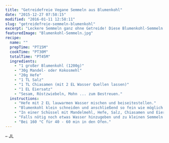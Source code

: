 ```yaml
---
title: "Getreidefreie Vegane Semmeln aus Blumenkohl"
date: "2015-12-27 07:58:15"
modified: "2016-01-11 12:58:11"
slug: "getreidefreie-semmeln-blumenkohl"
excerpt: "Leckere Semmeln ganz ohne Getreide! Diese Blumenkohl-Semmeln müsst Ihr probieren."
featuredImage: "Blumenkohl-Semmeln.jpg"
recipe:
  name: ""
  prepTime: "PT15M"
  cookTime: "PT30M"
  totalTime: "PT45M"
  ingredients:
    - "1 großer Blumenkohl (1200g)"
    - "30g Mandel- oder Kokosmehl"
    - "20g Hefe"
    - "1 TL Salz"
    - "1 TL Chiasamen (mit 2 EL Wasser Quellen lassen)"
    - "1 EL Eiersatz"
    - "Sesam, Röstzwiebeln, Mohn ... zum Bestreuen."
  instructions:
    - "Hefe mit 2 EL lauwarmen Wasser mischen und beiseitestellen."
    - "Blumenkohl klein schneiden und anschließend so fein wie möglich mixen."
    - "In einer Schüssel mit Mandelmehl, Hefe, Salz, Chiasamen und Eiersatz mischen."
    - "Falls nötig noch etwas Wasser hinzugeben und zu kleinen Semmeln formen."
    - "Bei 160 °C für 40 - 60 min in den Ofen."
---
```


– JL